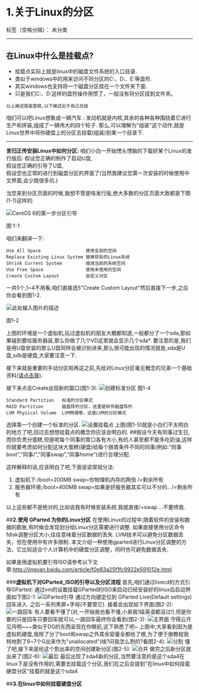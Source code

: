 # 1.关于Linux的分区

标签（空格分隔）： 未分类

---

## 在Linux中什么是挂载点?

- 挂载点实际上就是linux中的磁盘文件系统的入口目录.
- 类似于windows中的用来访问不同分区的C:、D:、E:等盘符.
- 其实windows也支持将一个磁盘分区挂在一个文件夹下面.
- 只是我们C:、D:这样的盘符操作用惯了，一般没有将分区挂到文件夹。

```
以上阐述借鉴度娘,以下阐述出于自己总结
```
咱们可以吧Linux想象成一辆汽车 : 
发动机就是内核,其余的各种各种围绕着它进行生产和拼装,组成了一辆伟大的四个轮子.
那么,可以理解为"组装"这个动作,就是Linux世界中将你硬盘上的分区去挂载(组装)到某一个目录下.

---

**言归正传安装Linux中如何分区:**
咱们小白一开始愣头愣脑的下载好某个Linux的发行版后:
假设您正确的制作了启动U盘,\
假设您正确的引导了U盘,\
假设您也正常的进行到磁盘分区的界面了(当然我建议您第一次安装的时候使用中文界面,会少跳很多坑.)

当您来到分区页面的时候,我想不管是啥发行版,绝大多数的分区页面大致都是下图(1-1)这样的:

![CentOS 6的第一步分区引导][1]


  图:1-1
  
咱们来翻译一下:
```
Use All Space                 使用全部的空间
Replace Existing Linux System 替换现有的Linux系统
Shrink Current System         缩减当前的系统空间
Use Free Space                使用未使用的空间
Create Custom Layout          自定义分区
```
一共5个,1~4不用看,咱们直接选5"Create Custom Layout"然后直接下一步,之后你会看到图1-2.

![此处输入图片的描述][2]


  图1-2
  
上图的环境是一个虚拟机,玩过虚拟机的朋友大概都知道,一般都分了一个sda,那如果碰到要给服务器装,那么你做了几个VD这里就会显示几个sda*.
要注意的是,我们是用U盘安装的那么U盘同样会被识别进来,那么很可能出现的情况就是,sda是U盘,sdb是硬盘,大家要注意一下.

接下来就是重要的手动分区啦再这之前,先给对Linux分区毫无概念的兄弟一个基础资料[(请点击我)][3]:


接下来点击Create出现新的窗口(图1-3):
![创建标准分区][4]
图1-4
```
Standard Partition   标准的分区模式
RAID Partition       磁盘阵列分区，这里是软件磁盘阵列
LVM Physical Volume  LVM物理卷，这是LVM的分区模式
```
选择第一个创建一个标准的分区.
![设置挂载点][5]
上图(图1-5)就是小白们不太明白的地方了吧,回过去想想挂载点的概念你应该会明白的.
##假设今天有同事过生日,而你负责分蛋糕,但是呢每个同事的胃口各有大小,有的人甚至都不能多吃奶油,这样你就要考虑如何分配这块大蛋糕(硬盘)给每个肠胃条件不同的同事(例如:"同事boot","同事/","同事swap","同事home")进行合理分配.

这样解释的话,应该明白了吧,下面说说常规分法:

 1. 虚拟机下:/boot=200MB swap=你物理机内存的两倍 /=剩余所有
 2. 服务器环境:/boot=400MB swap=如果是好服务器其实可以不分的..  /=剩余所有

以上这些都不是绝对的,比如说我有时候安装系统,我就直接/+swap....不要喷我.




##**2.使用 GParted 为你的Linux分区**
在使用Linux的过程中,随着软件的安装和数据的膨胀,有时候会发现划分给Linux分区需要进行调整.
如果直接使用分区命令fdisk调整分区大小,往往意味着分区数据的丢失.
LVM技术可以避免分区数据丢失，但在使用中有许多限制.
本文介绍一种使用gparted进行Linux分区调整的方法，它比较适合个人计算机中的硬盘分区调整，同时也可避免数据丢失.

如果是用虚拟机要引导ISO请参考以下文章:http://jingyan.baidu.com/article/f0e83a25f1fc9922e591012e.html

###**虚拟机下对GParted_ISO的引导以及分区流程**
首先,咱们通过livecd的方式引导GParted:
通过vm的设置挂载GParted的ISO来启动已经安装好的linux后启动界面如下图2-1:
![GParted引导][6]
通过方向键定位到 GParted Live(Default settings)回车进入.
之后一系列黑屏+字母(不要管它).
接着会出现如下界面(图2-2):
![一路回车][7]
有人要看不懂了(对,一开始我也看不懂,小弟我1级英语都没过!),但是你要的只是回车只要回车就可以,一路回车最终你会看到(图2-3):
![主界面][8]
守得云开见月明~~~类似于DG的东西呈现在你眼前,这下熟悉了吧~
上图中,大家看到因为是虚拟机硬盘,我除了分了boot和swap之外其余容量全都给了根,为了便于做教程我特地割了6~7个G出来作为"unallocated"(啥?问我怎么割的?看图2-4):
![分割][9]
懂了吧,接下来是给这个割出来的空间创建新分区(图2-5):
![合并][10]
做完之后新分区就出来了(图2-6):
![最后][11]
最后出现了sda4新的分区,当然要注意的是这个sda4在linux下是没有作用的,需要去挂载这个分区,我们在之后会提到"在linux中如何挂载硬盘分区"挂载的就是这个sda4


##**3.在linux中如何挂载硬盘分区**


  [1]: http://hiphotos.baidu.com/exp/pic/item/966aca0735fae6cd25c6f8c80eb30f2443a70fed.jpg
  [2]: http://hiphotos.baidu.com/exp/pic/item/9e7ce6dcd100baa1f24c14124610b912c9fc2ef3.jpg
  [3]: http://www.cnblogs.com/kzloser/articles/2673771.html
  [4]: http://hiphotos.baidu.com/exp/pic/item/0db52fadcbef7609a44bca362fdda3cc7dd99e9c.jpg
  [5]: http://hiphotos.baidu.com/exp/pic/item/b8405490f603738d28da5f8bb21bb051f919ec4c.jpg
  [6]: http://img1.ph.126.net/02bOyioWYQq_C5Tx7B_5kw==/6608261695516619317.jpg
  [7]: http://img2.ph.126.net/aaHsj9QW-Xb7_78ZZMP02Q==/1337569089429442568.jpg
  [8]: http://img0.ph.126.net/0kk_EoYTW_hI0pzYmntjvw==/2669790154200977454.jpg
  [9]: http://img1.ph.126.net/TLmXfGQY4bIslgP_Il_XzA==/1140536605732506364.jpg
  [10]: http://img2.ph.126.net/ajm4rD-HFJViFdBsJH8O6w==/57139420373174084.jpg
  [11]: http://img2.ph.126.net/pxbM3oOPbx98iPekpufmCw==/4807029652365046394.jpg
